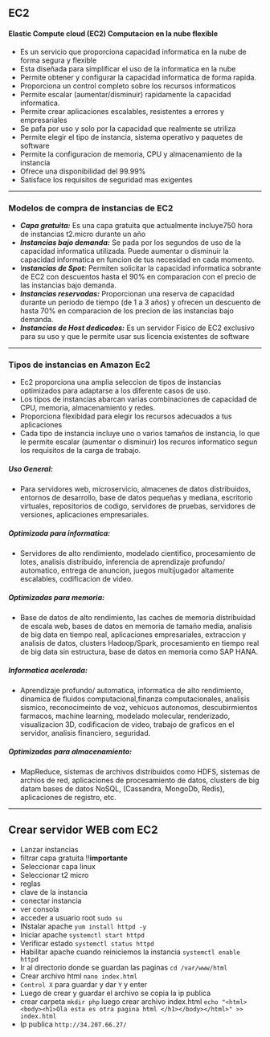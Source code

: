 ## EC2
#### Elastic Compute cloud (EC2) Computacion en la nube flexible
* Es un servicio que proporciona capacidad informatica en la nube de forma segura y flexible
* Esta diseñada para simplificar el uso de la informatica en la nube
* Permite obtener y configurar la capacidad informatica de forma rapida.
* Proporciona un control completo sobre los recursos informaticos
* Permite escalar (aumentar/disminuir) rapidamente la capacidad informatica.
* Permite crear aplicaciones escalables, resistentes a errores y empresariales
* Se pafa por uso y solo por la capacidad que realmente se utriliza
* Permite elegir el tipo de instancia, sistema operativo y paquetes de software
* Permite la configuracion de memoria, CPU y almacenamiento de la instancia
* Ofrece una disponibilidad del 99.99%
* Satisface los requisitos de seguridad mas exigentes
---
### Modelos de compra de instancias de EC2
* ***Capa gratuita:*** Es una capa gratuita que actualmente incluye750 hora de instancias t2.micro durante un año
* ***Instancias bajo demanda:*** Se pada por los segundos de uso de la capacidad informatica utilizada. Puede aumentar o disminuir la capacidad informatica en funcion de tus necesidad en cada momento.
* I***nstancias de Spot:*** Permiten solicitar la capacidad informatica sobrante de EC2 con descuentos hasta el 90% en comparacion con el precio de las instancias bajo demanda.
* ***Instancias reservadas:*** Proporcionan una reserva de capacidad durante un periodo de tiempo (de 1 a 3 años) y ofrecen un descuento de hasta 70% en comparacion de los precion de las instancias bajo demanda.
* ***Instancias de Host dedicados:*** Es un servidor Fisico de EC2 exclusivo para su uso y que le permite usar sus licencia existentes de software

---
### Tipos de instancias en Amazon Ec2
* Ec2 proporciona una amplia seleccion de tipos de instancias optimizados para adaptarse a los diferente casos de uso.
* Los tipos de instancias abarcan varias combinaciones de capacidad de CPU, memoria, almacenamiento y redes.
* Proporciona flexibidad para elegir los recursos adecuados a tus aplicaciones
* Cada tipo de instancia incluye uno o varios tamaños de instancia, lo que le permite escalar (aumentar o disminuir) los recuros informatico segun los requisitos de la carga de trabajo.

##### Uso General:
* Para servidores web, microservicio, almacenes de datos distribuidos, entornos de desarrollo, base de datos pequeñas y mediana, escritorio virtuales, repositorios de codigo, servidores de pruebas, servidores de versiones, aplicaciones empresariales.

##### Optimizada para informatica:
* Servidores de alto rendimiento, modelado cientifico, procesamiento de lotes, analisis distribuido, inferencia de aprendizaje profundo/ automatico, entrega de anuncion, juegos multijugador altamente escalables, codificacion de video.

##### Optimizadas para memoria:
* Base de datos de alto rendimiento, las caches de memoria distribuidad de escala web, bases de datos en memoria de tamaño media, analisis de big data en tiempo real, aplicaciones empresariales, extraccion y analisis de datos, clusters Hadoop/Spark, procesamiento en tiempo real de big data sin estructura, base de datos en memoria como SAP HANA.

##### Informatica acelerada:
* Aprendizaje profundo/ automatica, informatica de alto rendimiento, dinamica de fluidos computacional,finanza computacionales, analisis sismico, reconocimeinto de voz, vehicuos autonomos, descubirmientos farmacos, machine learning, modelado molecular, renderizado, visualizacion 3D, codificacion de video, trabajo de graficos en el servidor, analisis financiero, seguridad.

##### Optimizadas para almacenamiento:
* MapReduce, sistemas de archivos distribuidos como HDFS, sistemas de archios de red, aplicaciones de procesamiento de datos, clusters de big datam bases de datos NoSQL, (Cassandra, MongoDb, Redis), aplicaciones de registro, etc.

---

## Crear servidor WEB com EC2

* Lanzar instancias
* filtrar capa gratuita !!**importante**
* Seleccionar capa linux
* Seleccionar t2 micro
* reglas
* clave de la instancia
* conectar instancia
* ver consola
* acceder a usuario root `sudo su`
* INstalar apache `yum install httpd -y`
* Iniciar apache `systemctl start httpd`
* Verificar estado `systemctl status httpd`
* Habilitar apache cuando reiniciemos la instancia `systemctl enable httpd`
* Ir al directorio donde se guardan las paginas `cd /var/www/html`
* Crear archivo html `nano index.html`
* `Control X` para guardar y dar `Y` y enter
* Luego de crear y guardar el archivo se copia la ip publica 
* crear carpeta `mkdir php` luego crear archivo index.html `echo "<html><body><h1>Ola esta es otra pagina html </h1></body></html>" >> index.html`
* Ip publica `http://34.207.66.27/`

